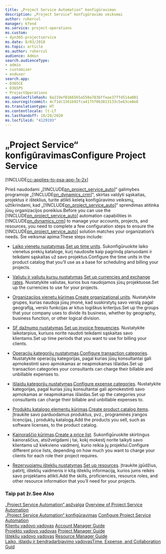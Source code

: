 ```yaml
---
title: „Project Service Automation“ konfigūravimas
description: „Project Service“ konfigūravimo veiksmai
author: ruhercul
manager: kfend
ms.service: project-operations
ms.custom:
- dyn365-projectservice
ms.date: 8/03/2018
ms.topic: article
ms.author: ruhercul
audience: Admin
search.audienceType:
- admin
- customizer
- enduser
search.app:
- D365CE
- D365PS
- ProjectOperations
ms.openlocfilehash: 8a219ef0166565a550a7836ffeae37ffd514a001
ms.sourcegitcommit: 4cf1dc1561b92fca4175f0b3813133c5e63ce8e6
ms.translationtype: HT
ms.contentlocale: lt-LT
ms.lasthandoff: 10/28/2020
ms.locfileid: "4129193"
---
```

# <a name="configure-project-service"></a><span data-ttu-id="f6a45-103">„Project Service“ konfigūravimas</span><span class="sxs-lookup"><span data-stu-id="f6a45-103">Configure Project Service</span></span>

[!INCLUDE[cc-applies-to-psa-app-1x-2x](../includes/cc-applies-to-psa-app-1x-2x.md)]

<span data-ttu-id="f6a45-104">Prieš naudodami „[!INCLUDE[pn_project_service_auto](../includes/pn-project-service-auto.md)]“ galimybes programoje „[!INCLUDE[pn_dynamics_crm](../includes/pn-dynamics-crm.md)]“, skirtas valdyti sąskaitas, projektus ir išteklius, turite atlikti keletą konfigūravimo veiksmų, užtikrindami, kad „[!INCLUDE[pn_project_service_auto](../includes/pn-project-service-auto.md)]“ sprendimas atitinka jūsų organizacijos poreikius.</span><span class="sxs-lookup"><span data-stu-id="f6a45-104">Before you can use the [!INCLUDE[pn_project_service_auto](../includes/pn-project-service-auto.md)] automation capabilities in [!INCLUDE[pn_dynamics_crm](../includes/pn-dynamics-crm.md)] to manage your accounts, projects, and resources, you need to complete a few configuration steps to ensure the [!INCLUDE[pn_project_service_auto](../includes/pn-project-service-auto.md)] solution matches your organization’s needs.</span></span> <span data-ttu-id="f6a45-105">Šie veiksmai apima:</span><span class="sxs-lookup"><span data-stu-id="f6a45-105">These steps include:</span></span>  
  
-   <span data-ttu-id="f6a45-106">[Laiko vienetų nustatymas](../psa/set-up-time-units.md).</span><span class="sxs-lookup"><span data-stu-id="f6a45-106">[Set up time units](../psa/set-up-time-units.md).</span></span> <span data-ttu-id="f6a45-107">Sukonfigūruokite laiko vienetus prekių kataloge, kurį naudosite kaip pagrindą planuodami ir teikdami sąskaitas už savo projektus.</span><span class="sxs-lookup"><span data-stu-id="f6a45-107">Configure the time units in the product catalog that you’ll use as a base for scheduling and billing your projects.</span></span>  
  
-   <span data-ttu-id="f6a45-108">[Valiutų ir valiutų kursų nustatymas](../psa/set-up-currencies-exchange-rates.md).</span><span class="sxs-lookup"><span data-stu-id="f6a45-108">[Set up currencies and exchange rates](../psa/set-up-currencies-exchange-rates.md).</span></span> <span data-ttu-id="f6a45-109">Nustatykite valiutas, kurios bus naudojamos jūsų projektuose.</span><span class="sxs-lookup"><span data-stu-id="f6a45-109">Set up the currencies to use for your projects.</span></span>  
  
-   <span data-ttu-id="f6a45-110">[Organizacijos vienetų kūrimas](../psa/create-organizational-units.md).</span><span class="sxs-lookup"><span data-stu-id="f6a45-110">[Create organizational units](../psa/create-organizational-units.md).</span></span> <span data-ttu-id="f6a45-111">Nustatykite grupes, kurias naudoja jūsų įmonė, kad suskirstytų savo verslą pagal geografiją, verslo funkcijas ar kitus logiškus kriterijus.</span><span class="sxs-lookup"><span data-stu-id="f6a45-111">Set up the groups that your company uses to divide its business, whether by geography, business function, or other logical division.</span></span>  
  
-   <span data-ttu-id="f6a45-112">[SF dažnumo nustatymas](../psa/set-up-invoice-frequencies.md).</span><span class="sxs-lookup"><span data-stu-id="f6a45-112">[Set up invoice frequencies](../psa/set-up-invoice-frequencies.md).</span></span> <span data-ttu-id="f6a45-113">Nustatykite laikotarpius, kuriuos norite naudoti teikdami sąskaitas savo klientams.</span><span class="sxs-lookup"><span data-stu-id="f6a45-113">Set up time periods that you want to use for billing your clients.</span></span>  
  
-   <span data-ttu-id="f6a45-114">[Operacijų kategorijų nustatymas](../psa/configure-transaction-categories.md).</span><span class="sxs-lookup"><span data-stu-id="f6a45-114">[Configure transaction categories](../psa/configure-transaction-categories.md).</span></span> <span data-ttu-id="f6a45-115">Nustatykite operacijų kategorijas, pagal kurias jūsų konsultantai gali apmokestinti savo apmokamas ar neapmokamas išlaidas.</span><span class="sxs-lookup"><span data-stu-id="f6a45-115">Set up transaction categories your consultants can charge their billable and unbillable expenses to.</span></span>  
  
-   <span data-ttu-id="f6a45-116">[Išlaidų kategorijų nustatymas](../psa/configure-expense-categories.md).</span><span class="sxs-lookup"><span data-stu-id="f6a45-116">[Configure expense categories](../psa/configure-expense-categories.md).</span></span> <span data-ttu-id="f6a45-117">Nustatykite kategorijas, pagal kurias jūsų konsultantai gali apmokestinti savo apmokamas ar neapmokamas išlaidas.</span><span class="sxs-lookup"><span data-stu-id="f6a45-117">Set up the categories your consultants can charge their billable and unbillable expenses to.</span></span>  
  
-   <span data-ttu-id="f6a45-118">[Produktų katalogo elementų kūrimas](../psa/create-product-catalog-items.md).</span><span class="sxs-lookup"><span data-stu-id="f6a45-118">[Create product catalog items](../psa/create-product-catalog-items.md).</span></span> <span data-ttu-id="f6a45-119">Įtraukite savo parduodamus produktus, pvz., programinės įrangos licencijas, į produktų katalogą.</span><span class="sxs-lookup"><span data-stu-id="f6a45-119">Add the products you sell, such as software licenses, to the product catalog.</span></span>  
  
-   <span data-ttu-id="f6a45-120">[Kainoraščio kūrimas](../psa/create-price-list.md).</span><span class="sxs-lookup"><span data-stu-id="f6a45-120">[Create a price list](../psa/create-price-list.md).</span></span> <span data-ttu-id="f6a45-121">Sukonfigūruokite skirtingus kainoraščius, atsižvelgdami į tai, kokį mokestį norite taikyti savo klientams už kiekvieno vaidmenį, kurio reikia jų projektui.</span><span class="sxs-lookup"><span data-stu-id="f6a45-121">Configure different price lists, depending on how much you want to charge your clients for each role their project requires.</span></span>  
  
-   <span data-ttu-id="f6a45-122">[Rezervuojamų išteklių nustatymas](../psa/set-up-resources.md).</span><span class="sxs-lookup"><span data-stu-id="f6a45-122">[Set up resources](../psa/set-up-resources.md).</span></span> <span data-ttu-id="f6a45-123">Įtraukite įgūdžius, patirtį, išteklių vaidmenis ir kitą išteklių informaciją, kurios jums reikės savo projektams atlikti.</span><span class="sxs-lookup"><span data-stu-id="f6a45-123">Add the skills, proficiencies, resource roles, and other resource information that you’ll need for your projects.</span></span>  
  
### <a name="see-also"></a><span data-ttu-id="f6a45-124">Taip pat žr.</span><span class="sxs-lookup"><span data-stu-id="f6a45-124">See Also</span></span>  
 <span data-ttu-id="f6a45-125">[„Project Service Automation“ apžvalga](../psa/overview.md) </span><span class="sxs-lookup"><span data-stu-id="f6a45-125">[Overview of Project Service Automation](../psa/overview.md) </span></span>  
 <span data-ttu-id="f6a45-126">[„Project Service Automation“ konfigūravimas](../psa/configure.md) </span><span class="sxs-lookup"><span data-stu-id="f6a45-126">[Configure Project Service Automation](../psa/configure.md) </span></span>  
 <span data-ttu-id="f6a45-127">[Klientų vadovo vadovas](../psa/account-manager-guide.md) </span><span class="sxs-lookup"><span data-stu-id="f6a45-127">[Account Manager Guide](../psa/account-manager-guide.md) </span></span>  
 <span data-ttu-id="f6a45-128">[Projekto vadovo vadovas](../psa/project-manager-guide.md) </span><span class="sxs-lookup"><span data-stu-id="f6a45-128">[Project Manager Guide](../psa/project-manager-guide.md) </span></span>  
 <span data-ttu-id="f6a45-129">[Išteklių vadovo vadovas](../psa/resource-manager-guide.md) </span><span class="sxs-lookup"><span data-stu-id="f6a45-129">[Resource Manager Guide](../psa/resource-manager-guide.md) </span></span>  
 [<span data-ttu-id="f6a45-130">Laiko, išlaidų ir bendradarbiavimo vadovas</span><span class="sxs-lookup"><span data-stu-id="f6a45-130">Time, Expense, and Collaboration Guid</span></span>](../psa/time-expense-collaboration-guide.md)
